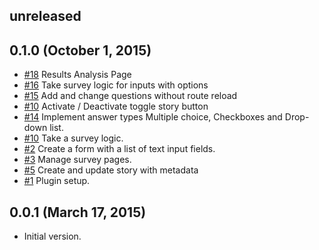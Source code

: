 ## unreleased ##

## 0.1.0 (October 1, 2015) ##

* [#18](https://github.com/volontariat/voluntary_survey/issues/18) Results Analysis Page
* [#16](https://github.com/volontariat/voluntary_survey/issues/16) Take survey logic for inputs with options
* [#15](https://github.com/volontariat/voluntary_survey/issues/15) Add and change questions without route reload
* [#10](https://github.com/volontariat/voluntary_survey/issues/11) Activate / Deactivate toggle story button
* [#14](https://github.com/volontariat/voluntary_survey/issues/14) Implement answer types Multiple choice, Checkboxes and Drop-down list.
* [#10](https://github.com/volontariat/voluntary_survey/issues/10) Take a survey logic.
* [#2](https://github.com/volontariat/voluntary_survey/issues/2) Create a form with a list of text input fields.
* [#3](https://github.com/volontariat/voluntary_survey/issues/3) Manage survey pages.
* [#5](https://github.com/volontariat/voluntary_survey/issues/5) Create and update story with metadata
* [#1](https://github.com/volontariat/voluntary_survey/issues/1) Plugin setup.

## 0.0.1 (March 17, 2015) ##

* Initial version.